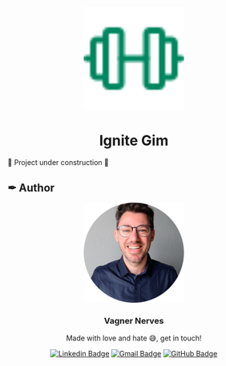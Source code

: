 <p align="center">
  <img width="200px" alt="Project Title Logo" title="Project Title Logo" src="./src/assets/series.svg" />

  <h1 align="center">Ignite Gim</h1>

  <!-- <p align="center">
    🔗 <a href="https://URLThisProject.com">https://URLThisProject.com</a> 🔗
  </p> -->

<!-- Write here what the project is about. -->

🚧 Project under construction 🚧

</p>

<!-- ## 🧭 Table of contents

- [🧭 Table of contents](#-table-of-contents)
- [🎥 Implementation Video](#-implementation-video)
- [🎨 Layout](#-layout)
- [👏 Learning and more Implementations](#-learning-and-more-implementations)
- [💡 Technologies Used](#-technologies-used)
- [📂 Folder Structure](#-folder-structure)
- [🚀 Running the Project](#-running-the-project)
  - [Back-end](#back-end)
  - [Front-end Web](#front-end-web)
  - [Mobile](#mobile)
- [📝 Routes](#-routes)
- [🌎 License](#-license)
- [✒ Author](#-author)

## 🎥 Implementation Video

In the GitHub edit, drag the video that it already puts on github itself.

## 🎨 Layout

Layout developed by [Name](https://www.instagram.com/urlName/)

[![Layout in Figma](https://github.com/VagnerNerves/default-readme/blob/main/assets/layout-in-figma.svg)](https://www.figma.com/files)

## 👏 Learning and more Implementations

Describe what you learned and implemented in the project.

## 💡 Technologies Used

- [x] [Vite](https://vitejs.dev/)
- [x] [Expo](https://docs.expo.dev/)
- [x] [React](https://reactjs.org/) `version: "18.2.0"`
- [x] [React Native](https://reactnative.dev/) `version: "0.71.3"`
- [x] [TypeScript](https://www.typescriptlang.org/)
- [x] [Styled Components](https://styled-components.com/)
- [x] Inform others used in the project

## 📂 Folder Structure

```plainText
app
.
├── __tests__
├── android                     # Native android files
├── ios                         # Native ios files
├── src                         # Source files
│   ├── @types                  # Contains all global definitions of types and interfaces
│   ├── assets                  # Contains Js bundles assets. e.g: icons, splash, images etc...
│   ├── components              # Contains all global react components
│   ├── context                 # All contexts
│   ├── constants               # Constants files
│   ├── hooks                   # Cstomized hooks
│   ├── navigation
│   ├── screens
│   ├── services                # Contains external and api services
│   ├── App                     # Aplication entry
.
.
├── index                       # Bundle entry
.
.
└── README.md
```

## 🚀 Running the Project

### Back-end

Clone the project

```bash
  git clone https://link-para-o-projeto
```

Enter the project directory

```bash
  cd my-project
```

Install with dependencies

```bash
  npm install
```

Start the server

```bash
  npm run start
```

### Front-end Web

Clone the project

```bash
  git clone https://link-para-o-projeto
```

Enter the project directory

```bash
  cd my-project
```

Install with dependencies

```bash
  npm install
```

Start the server

```bash
  npm run start
```

### Mobile

Clone the project

```bash
  git clone https://link-para-o-projeto
```

Enter the project directory

```bash
  cd my-project
```

Install with dependencies

```bash
  npm install
```

Start the server

```bash
  npx expo start
```

- IOS:

```bash
  npx pod-install && npx react-native run-ios
```

- Android:

```bash
  npx react-native run-android
```

## 📝 Routes

[![Run in Postman](https://github.com/VagnerNerves/default-readme/blob/main/assets/run-in-postman.svg)](https://app.getpostman.com/run-collection/link)
[![Run in Insomnia](https://github.com/VagnerNerves/default-readme/blob/main/assets/run-in-insomnia.svg)](https://insomnia.rest/run/?label=NAMEPROJECT&uri=LINK)

## 🌎 License

This project is under the MIT license. See the [LICENSE](https://choosealicense.com/licenses/mit/) file for more details. -->

## ✒ Author

<p align="center">
  <img width="200px" alt="Author Vagner Nerves" title="Author Vagner Nerves" src="https://github.com/VagnerNerves/default-readme/blob/main/assets/VagnerNerves.svg" />

  <h3 align="center">Vagner Nerves</h3>

  <p align="center">
    Made with love and hate 😅, get in touch!
  </p>
</p>

<div align="center">

[![Linkedin Badge](https://img.shields.io/badge/-LinkedIn-1f6feb?style=flat-square&logo=Linkedin&logoColor=white&link=https://www.linkedin.com/in/vagnernervessantos/)](https://www.linkedin.com/in/vagnernervessantos/)
[![Gmail Badge](https://img.shields.io/badge/-vagnernervessantos@gmail.com-1f6feb?style=flat-square&logo=Gmail&logoColor=white&link=mailto:vagnernervessantos@gmail.com)](mailto:vagnernervessantos@gmail.com)
[![GitHub Badge](https://img.shields.io/badge/-GitHub-1f6feb?style=flat-square&logo=GitHub&logoColor=white&link=https://github.com/VagnerNerves)](https://github.com/VagnerNerves)

</div>
